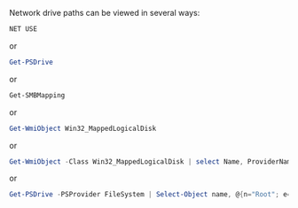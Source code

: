 Network drive paths can be viewed in several ways:

```powershell
NET USE
```

or

```powershell
Get-PSDrive

```

or

```powershell
Get-SMBMapping

```

or

```powershell
Get-WmiObject Win32_MappedLogicalDisk

```

or

```powershell
Get-WmiObject -Class Win32_MappedLogicalDisk | select Name, ProviderName

```

or

```powershell
Get-PSDrive -PSProvider FileSystem | Select-Object name, @{n="Root"; e={if ($_.DisplayRoot -eq $null) {$_.Root} else {$_.DisplayRoot}}}
```

